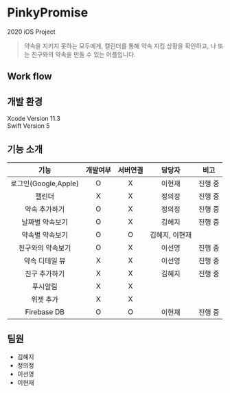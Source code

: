 # PinkyPromise
2020 iOS Project

> 약속을 지키지 못하는 모두에게,
> 캘린더를 통해 약속 지킴 상황을 확인하고, 나 또는 친구와의 약속을 만들 수 있는 어플입니다.

## Work flow 

## 개발 환경

Xcode Version 11.3 <br>
Swift Version 5

## 기능 소개
|              기능             |     개발여부    |       서버연결       |       담당자       |    비고    | 
|:----------------------------:|:-------------:|:-----------------:|:---------------:|:-----------:|
| 로그인(Google,Apple)| O | X | 이현재 | 진행 중 |
| 캘린더         | X | X | 정의정 | 진행 중 |
| 약속 추가하기    | O | X | 정의정 | 진행 중 |
| 날짜별 약속보기   | O | X | 김혜지 | 진행 중 |
| 약속별 약속보기   | O | O | 김혜지, 이현재 | |
| 친구와의 약속보기 | O | X | 이선영 | 진행 중 |
| 약속 디테일 뷰   | X | X | 이선영 | 진행 중 |
| 친구 추가하기    | X | X | 김혜지 | 진행 중 |
| 푸시알림        | X | X |  |  |
| 위젯 추가       | X | X |  |  |
| Firebase DB   | O | O | 이현재 | 진행 중 |

## 팀원
* 김혜지
* 정의정
* 이선영
* 이현재

